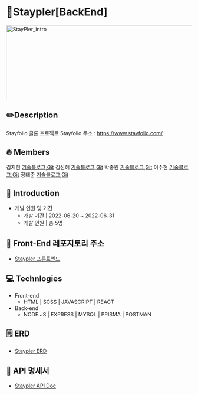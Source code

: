 # 🏡Staypler[BackEnd]

<img width="1042" height="200" alt="StayPler_intro" src="https://user-images.githubusercontent.com/65072611/177008729-07c69843-aebd-49af-9e59-88d513f80c30.png">

## ✏️Description

Stayfolio 클론 프로젝트
Stayfolio 주소 : https://www.stayfolio.com/

## 🔥 Members

김지현 [기술블로그](),[Git]()
김신혜 [기술블로그](),[Git]()
박종원 [기술블로그](),[Git]()
이수현 [기술블로그](https://velog.io/@lshyun955),[Git](https://github.com/lshyun955)
장태준 [기술블로그](),[Git]()

## 📢 Introduction

- 개발 인원 및 기간
  - 개발 기간 | 2022-06-20 ~ 2022-06-31
  - 개발 인원 | 총 5명

## 📌 Front-End 레포지토리 주소

- [Staypler 프론트엔드](https://github.com/wecode-bootcamp-korea/justcode-5-1st-staypler-front)

## 💻 Technlogies

- Front-end
  - HTML | SCSS | JAVASCRIPT | REACT
- Back-end
  - NODE.JS | EXPRESS | MYSQL | PRISMA | POSTMAN

## 🗒 ERD

- [Staypler ERD](https://dbdiagram.io/d/62b0098769be0b672cfdee4a)

## 📝 API 명세서

- [Staypler API Doc](https://documenter.getpostman.com/view/19181402/UzJEUKri#12616185-c9a9-495b-a9d0-d0609a2cf3f2)
